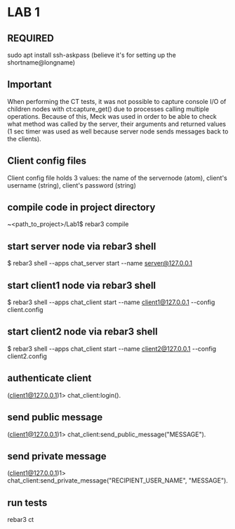 # LAB 1

## REQUIRED
sudo apt install ssh-askpass (believe it's for setting up the shortname@longname)

## Important
When performing the CT tests, it was not possible to capture console I/O of children nodes with ct:capture_get() due to processes calling multiple operations. Because of this, Meck was used in order to be able to check what method was called by the server, their arguments and returned values (1 sec timer was used as well because server node sends messages back to the clients).
## Client config files
Client config file holds 3 values: the name of the servernode (atom), client's username (string), client's password (string)
## compile code in project directory
~<path_to_project>/Lab1$ rebar3 compile
## start server node via rebar3 shell
$ rebar3 shell --apps chat_server start --name server@127.0.0.1
## start client1 node via rebar3 shell
$ rebar3 shell --apps chat_client start --name client1@127.0.0.1 --config client.config
## start client2 node via rebar3 shell
$ rebar3 shell --apps chat_client start --name client2@127.0.0.1 --config client2.config
## authenticate client
(client1@127.0.0.1)1> chat_client:login().
## send public message 
(client1@127.0.0.1)1> chat_client:send_public_message("MESSAGE").
## send private message 
(client1@127.0.0.1)1> chat_client:send_private_message("RECIPIENT_USER_NAME", "MESSAGE").
## run tests
rebar3 ct